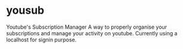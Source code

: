 # yousub
Youtube's Subscription Manager
A way to properly organise your subscriptions and manage your activity on youtube.
Currently using a localhost for signin purpose.
